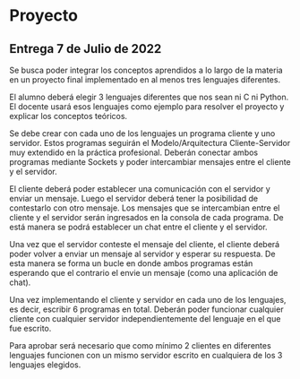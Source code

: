 # Proyecto

## Entrega 7 de Julio de 2022

Se busca poder integrar los conceptos aprendidos a lo largo de la materia en un proyecto final implementado en al menos tres lenguajes diferentes.

El alumno deberá elegir 3 lenguajes diferentes que nos sean ni C ni Python. El docente usará esos lenguajes como ejemplo para resolver el proyecto y explicar los conceptos teóricos.

Se debe crear con cada uno de los lenguajes un programa cliente y uno servidor. Estos programas seguirán el Modelo/Arquitectura Cliente-Servidor muy extendido en la práctica profesional. Deberán conectar ambos programas mediante Sockets y poder intercambiar mensajes entre el cliente y el servidor.

El cliente deberá poder establecer una comunicación con el servidor y enviar un mensaje. Luego el servidor deberá tener la posibilidad de contestarlo con otro mensaje. Los mensajes que se intercambian entre el cliente y el servidor serán ingresados en la consola de cada programa. De está manera se podrá establecer un chat entre el cliente y el servidor.

Una vez que el servidor conteste el mensaje del cliente, el cliente deberá poder volver a enviar un mensaje al servidor y esperar su respuesta. De esta manera se forma un bucle en donde ambos programas están esperando que el contrario el envie un mensaje (como una aplicación de chat).

Una vez implementando el cliente y servidor en cada uno de los lenguajes, es decir, escribir 6 programas en total. Deberán poder funcionar cualquier cliente con cualquier servidor independientemente del lenguaje en el que fue escrito.

Para aprobar será necesario que como mínimo 2 clientes en diferentes lenguajes funcionen con un mismo servidor escrito en cualquiera de los 3 lenguajes elegidos.


